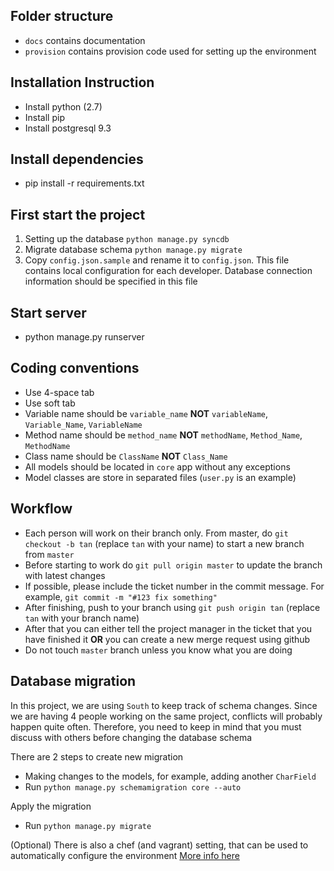 ## Folder structure
* `docs` contains documentation
* `provision` contains provision code used for setting up the environment

## Installation Instruction
* Install python (2.7)
* Install pip
* Install postgresql 9.3

## Install dependencies
* pip install -r requirements.txt

## First start the project
1. Setting up the database `python manage.py syncdb`
2. Migrate database schema `python manage.py migrate`
3. Copy `config.json.sample` and rename it to `config.json`. This file contains local configuration for each developer. Database connection information should be specified in this file

## Start server
* python manage.py runserver

## Coding conventions
* Use 4-space tab
* Use soft tab
* Variable name should be `variable_name` **NOT** `variableName`, `Variable_Name`, `VariableName`
* Method name should be `method_name` **NOT** `methodName`, `Method_Name`, `MethodName`
* Class name should be `ClassName` **NOT** `Class_Name`
* All models should be located in `core` app without any exceptions
* Model classes are store in separated files (`user.py` is an example)

## Workflow
* Each person will work on their branch only. From master, do `git checkout -b tan` (replace `tan` with your name) to start a new branch from `master`
* Before starting to work do `git pull origin master` to update the branch with latest changes
* If possible, please include the ticket number in the commit message. For example, `git commit -m "#123 fix something"`
* After finishing, push to your branch using `git push origin tan` (replace `tan` with your branch name)
* After that you can either tell the project manager in the ticket that you have finished it **OR** you can create a new merge request using github
* Do not touch `master` branch unless you know what you are doing

## Database migration
In this project, we are using `South` to keep track of schema changes. Since we are having 4 people working on the same project, conflicts will probably happen quite often. Therefore, you need to keep in mind that you must discuss with others before changing the database schema

There are 2 steps to create new migration
* Making changes to the models, for example, adding another `CharField`
* Run `python manage.py schemamigration core --auto`

Apply the migration
* Run `python manage.py migrate`

(Optional) There is also a chef (and vagrant) setting, that can be used to automatically configure the environment [More info here](http://www.vagrantup.com)